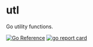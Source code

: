 # utl
Go utility functions.

[![Go Reference](https://pkg.go.dev/badge/speedyhoon/utl.svg)](https://pkg.go.dev/speedyhoon/utl)
[![go report card](https://goreportcard.com/badge/github.com/speedyhoon/utl)](https://goreportcard.com/report/github.com/speedyhoon/utl)
